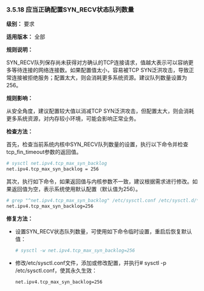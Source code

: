 ### 3.5.18 应当正确配置SYN_RECV状态队列数量

**级别：** 要求

**适用版本：** 全部

**规则说明：** 

SYN_RECV队列保存尚未获得对方确认的TCP连接请求，值越大表示可以容纳更多等待连接的网络连接数。如果配置值太小，容易被TCP SYN泛洪攻击，导致正常连接被拒绝服务；配置太大，则会消耗更多系统资源。建议队列数量设置为256。

**规则影响：**

从安全角度，建议配置较大值以消减TCP SYN泛洪攻击，但配置太大，则会消耗更多系统资源，对内存较小环境，可能会影响正常业务。

**检查方法：**

首先，检查当前系统内核中SYN_RECV队列数量的设置，执行以下命令并检查tcp_fin_timeout参数的返回值。

```bash
# sysctl net.ipv4.tcp_max_syn_backlog
net.ipv4.tcp_max_syn_backlog = 256
```

其次，执行如下命令，如果返回值与内核参数不一致，建议根据需求进行修改。如果返回值为空，表示系统使用默认配置（默认值为256）。

```bash
# grep "^net.ipv4.tcp_max_syn_backlog" /etc/sysctl.conf /etc/sysctl.d/*
net.ipv4.tcp_max_syn_backlog=256
```

**修复方法：**

* 设置SYN_RECV状态队列数量，可使用如下命令临时设置，重启后恢复默认值：

    ```bash
    # sysctl -w net.ipv4.tcp_max_syn_backlog=256
    ```

* 修改/etc/sysctl.conf文件，添加或修改配置，并执行# sysctl -p /etc/sysctl.conf，使其永久生效：

    ```bash
    net.ipv4.tcp_max_syn_backlog=256
    ```